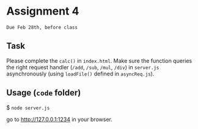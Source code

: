 # Assignment 4
`Due Feb 28th, before class`

## Task

Please complete the `calc()` in `index.html`. 
Make sure the function queries the right request handler (`/add`,
`/sub`, `/mul`, `/div`) in `server.js` asynchronously (using
`loadFile()` defined in `asyncReq.js`).

## Usage (`code` folder)

$ `node server.js`

go to <http://127.0.0.1:1234> in your browser.
